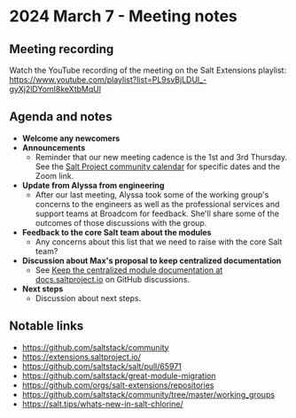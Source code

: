 # 2024 March 7 - Meeting notes

## Meeting recording

Watch the YouTube recording of the meeting on the Salt Extensions playlist: https://www.youtube.com/playlist?list=PL9svBjLDUl_-gyXj2lDYomI8keXtbMqUl

## Agenda and notes

- **Welcome any newcomers**
- **Announcements**
  - Reminder that our new meeting cadence is the 1st and 3rd Thursday. See the [Salt Project community calendar](https://saltproject.io/calendar/) for specific dates and the Zoom link.
- **Update from Alyssa from engineering**
  - After our last meeting, Alyssa took some of the working group's concerns to the engineers as well as the professional services and support teams at Broadcom for feedback. She'll share some of the outcomes of those discussions with the group.
- **Feedback to the core Salt team about the modules**
  - Any concerns about this list that we need to raise with the core Salt team?
- **Discussion about Max's proposal to keep centralized documentation**
  - See [Keep the centralized module documentation at docs.saltproject.io](https://github.com/saltstack/salt/discussions/66144) on GitHub discussions.
- **Next steps**
  - Discussion about next steps.



## Notable links

- https://github.com/saltstack/community
- https://extensions.saltproject.io/
- https://github.com/saltstack/salt/pull/65971
- https://github.com/saltstack/great-module-migration
- https://github.com/orgs/salt-extensions/repositories
- https://github.com/saltstack/community/tree/master/working_groups
- https://salt.tips/whats-new-in-salt-chlorine/